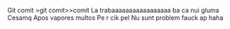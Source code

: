 Git comit >git comit>>comit
La trabaaaaaaaaaaaaaaaaa ba ca nui gluma
Cesamq
Apos vapores multos Pe r cik pel
Nu sunt problem fauck ap haha
